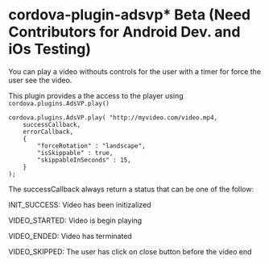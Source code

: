 <!--
# license: Licensed to the Apache Software Foundation (ASF) under one
#         or more contributor license agreements.  See the NOTICE file
#         distributed with this work for additional information
#         regarding copyright ownership.  The ASF licenses this file
#         to you under the Apache License, Version 2.0 (the
#         "License"); you may not use this file except in compliance
#         with the License.  You may obtain a copy of the License at
#
#           http://www.apache.org/licenses/LICENSE-2.0
#
#         Unless required by applicable law or agreed to in writing,
#         software distributed under the License is distributed on an
#         "AS IS" BASIS, WITHOUT WARRANTIES OR CONDITIONS OF ANY
#         KIND, either express or implied.  See the License for the
#         specific language governing permissions and limitations
#         under the License.
-->

# cordova-plugin-adsvp* Beta (Need Contributors for Android Dev. and iOs Testing)

You can play a video withouts controls for the user with a timer for force the user see the video.

This plugin provides a the access to the player using `cordova.plugins.AdsVP.play()`

    cordova.plugins.AdsVP.play( "http://myvideo.com/video.mp4,
        successCallback,
        errorCallback,
        {
            "forceRotation" : "landscape",
            "isSkippable" : true,
            "skippableInSeconds" : 15,
        }
    );


The successCallback always return a status that can be one of the follow:

INIT_SUCCESS: Video has been initizalized

VIDEO_STARTED: Video is begin playing

VIDEO_ENDED: Video has terminated

VIDEO_SKIPPED: The user has click on close button before the video end

